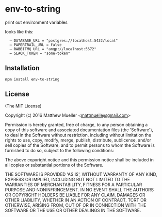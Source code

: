 
# env-to-string

  print out environment variables

  looks like this:

```
  → DATABASE_URL = "postgres://localhost:5432/local"
  → PAPERTRAIL_URL = false
  → RABBITMQ_URL = "amqp://localhost:5672"
  → SLACK_TOKEN = "some-token"
```

## Installation

```
npm install env-to-string
```

## License

(The MIT License)

Copyright (c) 2016 Matthew Mueller &lt;mattmuelle@gmail.com&gt;

Permission is hereby granted, free of charge, to any person obtaining
a copy of this software and associated documentation files (the
'Software'), to deal in the Software without restriction, including
without limitation the rights to use, copy, modify, merge, publish,
distribute, sublicense, and/or sell copies of the Software, and to
permit persons to whom the Software is furnished to do so, subject to
the following conditions:

The above copyright notice and this permission notice shall be
included in all copies or substantial portions of the Software.

THE SOFTWARE IS PROVIDED 'AS IS', WITHOUT WARRANTY OF ANY KIND,
EXPRESS OR IMPLIED, INCLUDING BUT NOT LIMITED TO THE WARRANTIES OF
MERCHANTABILITY, FITNESS FOR A PARTICULAR PURPOSE AND NONINFRINGEMENT.
IN NO EVENT SHALL THE AUTHORS OR COPYRIGHT HOLDERS BE LIABLE FOR ANY
CLAIM, DAMAGES OR OTHER LIABILITY, WHETHER IN AN ACTION OF CONTRACT,
TORT OR OTHERWISE, ARISING FROM, OUT OF OR IN CONNECTION WITH THE
SOFTWARE OR THE USE OR OTHER DEALINGS IN THE SOFTWARE.
